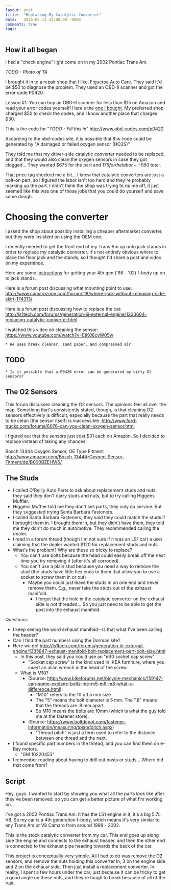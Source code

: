 ```yaml
---
layout: post
title:  "Replacing My Catalytic Converter"
date:   2016-05-13 22:00:00 -0800
comments: true
tags: 
---
```


## How it all began
I had a "check engine" light come on in my 2002 Pontiac Trans Am. 

*TODO - Photo of TA*

I brought it in to a repair shop that I like, [Figueroa Auto Care](http://www.yelp.com/biz/figueroa-street-complete-auto-care-santa-barbara "Figueroa Auto Care on Yelp"). They said it'd be $50 to diagnose the problem. They used an OBD-II scanner and got the error code P0420. 

<div class="message">
Lesson #1: You can buy an OBD-II scanner for less than $15 on Amazon and read your error codes yourself! Here's the <a href="http://amzn.to/1YKw7jY">one I bought</a>. My preferred shop charged $50 to check the codes, and I know another place that charges $30.
</div>

This is the code for "*TODO - Fill this in*" http://www.obd-codes.com/p0420

According to the obd-codes site, it is possible that this code could be generated by "A damaged or failed oxygen sensor (HO2S)"

They told me that my driver-side catalytic converter needed to be replaced, and that they would also clean the oxygen sensors in case they got clogged... They wanted $675 for the part and $175 for the labor--$950 total. 

That price tag shocked me a bit... I knew that catalytic converters are just a bolt-on part, so I figured the labor isn't too hard and they're probably marking up the part. I didn't think the shop was trying to rip me off, it just seemed like this was one of those jobs that you could do yourself and save some dough.

# Choosing the converter
I asked the shop about possibly installing a cheaper aftermarket converter, but they were insistent on using the OEM one. 



I recently needed to get the front end of my Trans Am up onto jack stands in order to replace my catalytic converter. It's not entirely obvious where to place the floor jack and the stands, so I thought I'd share a post and video on my experience.


Here are some [instructions](http://installuniversity.com/install_university/installu_pages/sophomore_year/ls1_lift_points.htm) for getting your 4th gen ('98 - '02) f-body up on to jack stands.

Here is a forum post discussing what mounting point to use:
http://www.camarozone.com/forum/f18/where-jack-without-removing-side-skirt-174313/

Here is a forum post discussing how to replace the cat:
http://ls1tech.com/forums/generation-iii-external-engine/1333604-replacing-catalytic-converter.html



I watched this video on cleaning the sensor:
https://www.youtube.com/watch?v=EtK08cyW05w

    * He uses break cleaner, sand paper, and compressed air
    
    
## TODO

    * Is it possible that a P0420 error can be generated by dirty O2 sensors?

## The O2 Sensors
This forum discusses cleaning the O2 sensors. The opinions feel all over the map. Something that's consistently stated, though, is that cleaning O2 sensors effectively is difficult, especially because the part that really needs to be clean (the sensor itself) is inaccessible.
http://www.ford-trucks.com/forums/6076-can-you-clean-oxygen-sensor.html

I figured out that the sensors just cost $31 each on Amazon. So I decided to replace instead of taking any chances.

Bosch 13444 Oxygen Sensor, OE Type Fitment
http://www.amazon.com/Bosch-13444-Oxygen-Sensor-Fitment/dp/B000BZEHW6/

## The Studs

  * I called O'Reilly Auto Parts to ask about replacement studs and nuts, they said they don't carry studs and nuts, but to try calling Higgens Muffler.
  * Higgens Muffler told me they don't sell parts, they only do service. But they suggested trying Santa Barbara Fasteners.
  * I called Santa Barbara Fasteners, they said they could match the studs if I brought them in. I brought them in, but they didn't have them, they told me they don't do much in automotive. They recommended calling the dealer.
  * I read in a forum thread (though I'm not sure if it was an LS1 car) a user claiming that the dealer wanted $120 for replacement studs and nuts.
  * What's the problem? Why are these so tricky to replace?
    * You can't use bolts because the head could easily break off the next time you try removing it (after it's all corroded).
    * You can't use a plain stud because you need a way to remove the stud (the studs have little hex ends to them that allow you to use a socket to screw them in or out)
      * Maybe you could just leave the studs in on one end and never remove them. E.g., never take the studs out of the exhaust manifold.
        * I forgot that the hole in the catalytic converter on the exhaust side is not threaded... So you just need to be able to get the post into the exhaust manifold.
        
Questions:

  * I keep seeing the word exhaust manifold--is that what I've been calling the header?
  * Can I find the part numbers using the Dorman site?
  * Here we go! http://ls1tech.com/forums/generation-iii-external-engine/1335847-exhaust-manifold-bolt-replacement-part-bolt-size.html
    * In this post, they said you could use an "m10 socket cap screw"
      * "Socket cap screw" is the kind used in IKEA furniture, where you insert an allan wrench in the head of the screw.
    * What is M10?
      * (Source: http://www.bikeforums.net/bicycle-mechanics/159147-can-some-explane-bolts-me-m5-m6-m8-what-s-difference.html):
        * "M10" refers to the 10 x 1.5 mm size 
        * The "5" means the bolt diameter is 5 mm. The ".8" means that the threads are .8 mm apart.
        * So M10 means the bolts are 10mm (which is what the guy told me at the fastener store). 
      * (Source: https://www.boltdepot.com/fastener-information/measuring/tpiandpitch.aspx)
        * "Thread pitch" is just a term used to refer to the distance between one thread and the next.
  * I found specific part numbers in the thread, and you can find them on e-Bay motors.
    * "GM 10220453"
  * I remember reading about having to drill out posts or studs... Where did that come from?

    
    
## Script

Hey, guys. I wanted to start by showing you what all the parts look like after they've been removed, so you can get a better picture of what I'm working on.

I've got a 2002 Pontiac Trans Am. It has the LS1 engine in it, it's a big 5.7L V8. So my car is a 4th generation f-body, which means it's very similar to any Trans Am or V8 Camaro from around 1998 - 2002. 

This is the stock catalytic converter from my car. This end goes up along side the engine and connects to the exhaust header, and then the other end is connected to the exhaust pipe heading towards the back of the car. 

This project is conceptually very simple. All I had to do was remove the O2 sensors, and remove the nuts holding this converter in, 3 on the engine side and 2 on the exhaust side. Then just install a replacement converter. In reality, I spent a few hours under the car, just because it can be tricky to get a good angle on these nuts, and they're tough to break because of all of the rust.


